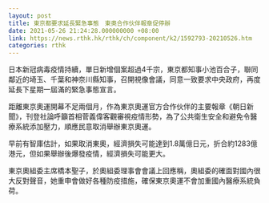 ```yaml
---
layout: post
title: 東京都要求延長緊急事態　東奧合作伙伴報章促停辦
date: 2021-05-26 21:24:28.000000000 +08:00
link: https://news.rthk.hk/rthk/ch/component/k2/1592793-20210526.htm
categories: rthk
---
```


日本新冠病毒疫情持續，單日新增個案超過4千宗，東京都知事小池百合子，聯同鄰近的埼玉、千葉和神奈川縣知事，召開視像會議，同意一致要求中央政府，再度延長下星期一屆滿的緊急事態宣言。

距離東京奧運開幕不足兩個月，作為東京奧運官方合作伙伴的主要報章《朝日新聞》，刊登社論呼籲首相菅義偉客觀審視疫情形勢，為了公共衛生安全和避免令醫療系統添加壓力，順應民意取消舉辦東京奧運。

早前有智庫估計，如果取消東奧，經濟損失可能達到1.8萬億日元，折合約1283億港元，但如果舉辦後爆發疫情，經濟損失可能更大。

東京奧組委主席橋本聖子，於奧組委理事會會議上回應稱，奧組委的確面對國內很大反對聲音，她重申會做好各種防疫措施，確保東京奧運不會加重國內醫療系統負荷。
